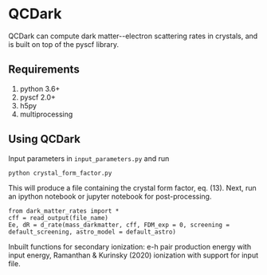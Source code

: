 # QCDark
QCDark can compute dark matter--electron scattering rates in crystals, and is built on top of the pyscf library.

## Requirements
1. python 3.6+
2. pyscf 2.0+
3. h5py
4. multiprocessing

## Using QCDark
Input parameters in ```input_parameters.py``` and run
```
python crystal_form_factor.py
```
This will produce a file containing the crystal form factor, eq. (13). Next, run an ipython notebook or jupyter notebook for post-processing.
```
from dark_matter_rates import *
cff = read_output(file_name)
Ee, dR = d_rate(mass_darkmatter, cff, FDM_exp = 0, screening = default_screening, astro_model = default_astro)
```
Inbuilt functions for secondary ionization: e-h pair production energy with input energy, Ramanthan & Kurinsky (2020) ionization with support for input file.
